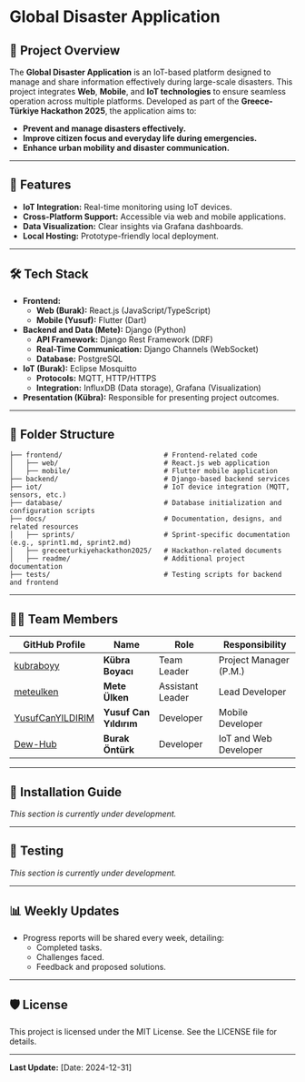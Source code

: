 # Global Disaster Application

## 📖 Project Overview
The **Global Disaster Application** is an IoT-based platform designed to manage and share information effectively during large-scale disasters. This project integrates **Web**, **Mobile**, and **IoT technologies** to ensure seamless operation across multiple platforms. Developed as part of the **Greece-Türkiye Hackathon 2025**, the application aims to:
- **Prevent and manage disasters effectively.**
- **Improve citizen focus and everyday life during emergencies.**
- **Enhance urban mobility and disaster communication.**

---

## 🚀 Features
- **IoT Integration:** Real-time monitoring using IoT devices.
- **Cross-Platform Support:** Accessible via web and mobile applications.
- **Data Visualization:** Clear insights via Grafana dashboards.
- **Local Hosting:** Prototype-friendly local deployment.

---

## 🛠️ Tech Stack
- **Frontend:**
  - **Web (Burak):** React.js (JavaScript/TypeScript)
  - **Mobile (Yusuf):** Flutter (Dart)
- **Backend and Data (Mete):** Django (Python)
  - **API Framework:** Django Rest Framework (DRF)
  - **Real-Time Communication:** Django Channels (WebSocket)
  - **Database:** PostgreSQL
- **IoT (Burak):** Eclipse Mosquitto
  - **Protocols:** MQTT, HTTP/HTTPS
  - **Integration:** InfluxDB (Data storage), Grafana (Visualization)
- **Presentation (Kübra):** Responsible for presenting project outcomes.

---

## 📂 Folder Structure
```
├── frontend/                         # Frontend-related code
│   ├── web/                          # React.js web application
│   ├── mobile/                       # Flutter mobile application
├── backend/                          # Django-based backend services
├── iot/                              # IoT device integration (MQTT, sensors, etc.)
├── database/                         # Database initialization and configuration scripts
├── docs/                             # Documentation, designs, and related resources
│   ├── sprints/                      # Sprint-specific documentation (e.g., sprint1.md, sprint2.md)
│   ├── greceeturkiyehackathon2025/   # Hackathon-related documents
│   ├── readme/                       # Additional project documentation
├── tests/                            # Testing scripts for backend and frontend
```

---

## 🧑‍💻 Team Members
| GitHub Profile                       | Name                  | Role                  | Responsibility     |
|-----------------------|----------------------|--------------------|---------------------------------------|
| [kubraboyy](https://github.com/kubraboyy) | **Kübra Boyacı**      | Team Leader          | Project Manager (P.M.) |
| [meteulken](https://github.com/meteulken) | **Mete Ülken**        | Assistant Leader     | Lead Developer     |
| [YusufCanYILDIRIM](https://github.com/YusufCanYILDIRIM) | **Yusuf Can Yıldırım**| Developer            | Mobile Developer   |
| [Dew-Hub](https://github.com/Dew-Hub) | **Burak Öntürk**      | Developer            | IoT and Web Developer |

---

## 📝 Installation Guide
_This section is currently under development._

---

## 🧪 Testing
_This section is currently under development._

---

## 📊 Weekly Updates
- Progress reports will be shared every week, detailing:
  - Completed tasks.
  - Challenges faced.
  - Feedback and proposed solutions.

---

## 🛡️ License
This project is licensed under the MIT License. See the LICENSE file for details.

---

**Last Update:** [Date: 2024-12-31]
